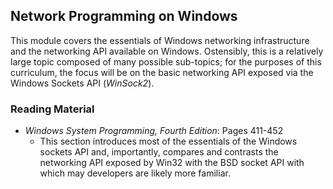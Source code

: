 ## Network Programming on Windows

This module covers the essentials of Windows networking infrastructure and the networking API available on Windows. Ostensibly, this is a relatively large topic composed of many possible sub-topics; for the purposes of this curriculum, the focus will be on the basic networking API exposed via the Windows Sockets API (_WinSock2_).

### Reading Material

- _Windows System Programming, Fourth Edition_: Pages 411-452
    - This section introduces most of the essentials of the Windows sockets API and, importantly, compares and contrasts the networking API exposed by Win32 with the BSD socket API with which may developers are likely more familiar.